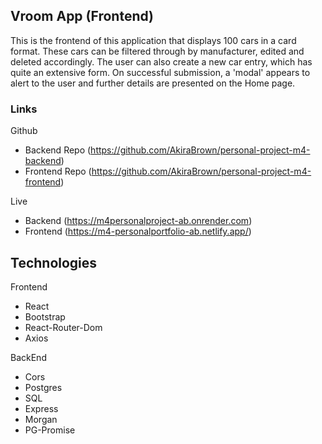 ## Vroom App (Frontend)

This is the frontend of this application that displays 100 cars
in a card format. These cars can be filtered through by manufacturer, edited and deleted accordingly. The user can also create a new car entry, which has quite an extensive form. On successful submission,
a 'modal' appears to alert to the user and further details are presented on the Home page.

### Links

Github

- Backend Repo (https://github.com/AkiraBrown/personal-project-m4-backend)
- Frontend Repo (https://github.com/AkiraBrown/personal-project-m4-frontend)

Live

- Backend (https://m4personalproject-ab.onrender.com)
- Frontend (https://m4-personalportfolio-ab.netlify.app/)

## Technologies

Frontend

- React
- Bootstrap
- React-Router-Dom
- Axios

BackEnd

- Cors
- Postgres
- SQL
- Express
- Morgan
- PG-Promise
